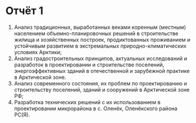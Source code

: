 # Отчёт 1

1. Анализ традиционных, выработанных веками коренным (местным) населением объемно-планировочных решений в строительстве жилища и хозяйственных построек, продиктованных проживанием и устойчивым развитием в экстремальных природно-климатических условиях Арктики;
2. Анализ градостроительных принципов, актуальных исследований и разработок в проектировании и строительстве поселений, энергоэффективных зданий в отечественной и зарубежной практике в Арктической зоне.
3. Анализ современного состояния, их проблем по проектированию и строительству поселений, зданий и сооружений в Арктической зоне РФ;
4. Разработка технических решений с их использованием в проектировании микрорайона в с. Оленёк, Оленёкского района РС(Я).

